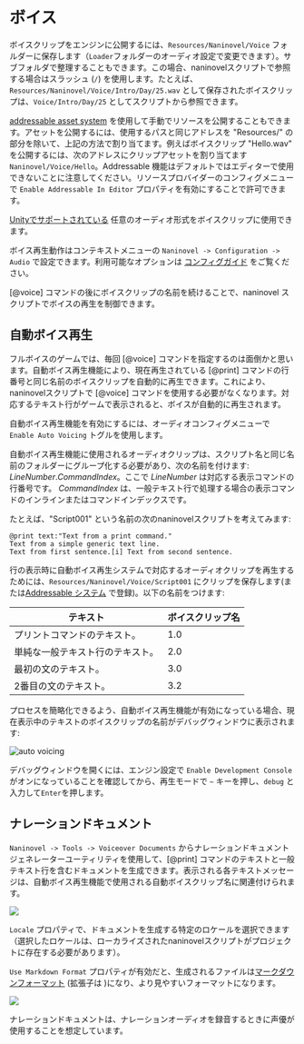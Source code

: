 # ボイス

ボイスクリップをエンジンに公開するには、`Resources/Naninovel/Voice` フォルダーに保存します（`Loader`フォルダーのオーディオ設定で変更できます）。サブフォルダで整理することもできます。この場合、naninovelスクリプトで参照する場合はスラッシュ (`/`) を使用します。たとえば、`Resources/Naninovel/Voice/Intro/Day/25.wav` として保存されたボイスクリップは、`Voice/Intro/Day/25` としてスクリプトから参照できます。

[addressable asset system](/ja/guide/resource-providers#addressable) を使用して手動でリソースを公開することもできます。アセットを公開するには、使用するパスと同じアドレスを "Resources/" の部分を除いて、上記の方法で割り当てます。例えばボイスクリップ "Hello.wav" を公開するには、次のアドレスにクリップアセットを割り当てます `Naninovel/Voice/Hello`。Addressable 機能はデフォルトではエディターで使用できないことに注意してください。リソースプロバイダーのコンフィグメニューで `Enable Addressable In Editor` プロパティを有効にすることで許可できます。

[Unityでサポートされている](https://docs.unity3d.com/Manual/AudioFiles.html) 任意のオーディオ形式をボイスクリップに使用できます。

ボイス再生動作はコンテキストメニューの `Naninovel -> Configuration -> Audio` で設定できます。利用可能なオプションは [コンフィグガイド](/ja/guide/configuration#audio) をご覧ください。

[@voice] コマンドの後にボイスクリップの名前を続けることで、naninovel スクリプトでボイスの再生を制御できます。

## 自動ボイス再生

フルボイスのゲームでは、毎回 [@voice] コマンドを指定するのは面倒かと思います。自動ボイス再生機能により、現在再生されている [@print] コマンドの行番号と同じ名前のボイスクリップを自動的に再生できます。これにより、naninovelスクリプトで [@voice] コマンドを使用する必要がなくなります。対応するテキスト行がゲームで表示されると、ボイスが自動的に再生されます。

自動ボイス再生機能を有効にするには、オーディオコンフィグメニューで `Enable Auto Voicing` トグルを使用します。

自動ボイス再生機能に使用されるオーディオクリップは、スクリプト名と同じ名前のフォルダーにグループ化する必要があり、次の名前を付けます:
 *LineNumber*.*CommandIndex*。ここで *LineNumber* は対応する表示コマンドの行番号です。 *CommandIndex* は、一般テキスト行で処理する場合の表示コマンドのインラインまたはコマンドインデックスです。

たとえば、"Script001" という名前の次のnaninovelスクリプトを考えてみます:

```nani
@print text:"Text from a print command."
Text from a simple generic text line.
Text from first sentence.[i] Text from second sentence.
```

行の表示時に自動ボイス再生システムで対応するオーディオクリップを再生するためには、`Resources/Naninovel/Voice/Script001` にクリップを保存します(または[Addressable システム](/ja/guide/resource-providers#addressable) で登録)。以下の名前をつけます:

テキスト | ボイスクリップ名
--- | ---
プリントコマンドのテキスト。 | 1.0
単純な一般テキスト行のテキスト。 | 2.0
最初の文のテキスト。 | 3.0
2番目の文のテキスト。 | 3.2

プロセスを簡略化できるよう、自動ボイス再生機能が有効になっている場合、現在表示中のテキストのボイスクリップの名前がデバッグウィンドウに表示されます:

![auto voicing](https://i.gyazo.com/12772ecc7c14011bcde4a74c81e997b8.png)

デバッグウィンドウを開くには、エンジン設定で `Enable Development Console` がオンになっていることを確認してから、再生モードで `~` キーを押し、`debug` と入力して`Enter`を押します。

## ナレーションドキュメント

`Naninovel -> Tools -> Voiceover Documents` からナレーションドキュメントジェネレーターユーティリティを使用して、[@print] コマンドのテキストと一般テキスト行を含むドキュメントを生成できます。表示される各テキストメッセージは、自動ボイス再生機能で使用される自動ボイスクリップ名に関連付けられます。

![](https://i.gyazo.com/69466444d4b8b43d76e7f1566db5ca9a.png)

`Locale` プロパティで、ドキュメントを生成する特定のロケールを選択できます（選択したロケールは、ローカライズされたnaninovelスクリプトがプロジェクトに存在する必要があります）。

`Use Markdown Format` プロパティが有効だと、生成されるファイルは[マークダウンフォーマット](https://en.wikipedia.org/wiki/Markdown) (拡張子は )になり、より見やすいフォーマットになります。

![](https://i.gyazo.com/ed6776026a79140de9e9f6a155faffdc.png)

ナレーションドキュメントは、ナレーションオーディオを録音するときに声優が使用することを想定しています。
